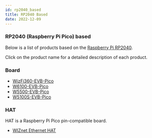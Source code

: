 ```yaml
---
id: rp2040_based
title: RP2040 Based
date: 2022-12-09
---
```


### RP2040 (Raspberry Pi Pico) based

Below is a list of products based on the [Raspberry Pi RP2040](https://www.raspberrypi.com/documentation/microcontrollers/rp2040.html).

Click on the product name for a detailed description of each product.

### Board

* [WizFi360-EVB-Pico](Product/Open-Source-Hardware/WizFi360-EVB-Pico.md)
* [W6100-EVB-Pico](Product/iEthernet/W6100/W6100-EVB-Pico.md)
* [W5500-EVB-Pico](Product/iEthernet/W5500/w5500-evb-pico.md)
* [W5100S-EVB-Pico](Product/iEthernet/W5100S/w5100s-evb-pico.md)


### HAT

HAT is a Raspberry Pi Pico pin-compatible board.

* [WIZnet Ethernet HAT](Product/Open-Source-Hardware/WIZnet-Ethernet-HAT.md)
